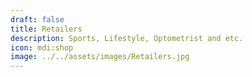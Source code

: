 ```yaml
---
draft: false
title: Retailers
description: Sports, Lifestyle, Optometrist and etc.
icon: mdi:shop
image: ../../assets/images/Retailers.jpg
---
```

